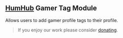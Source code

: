 ## [HumHub](https://www.humhub.org/en) Gamer Tag Module
Allows users to add gamer profile tags to their profile.

> If you enjoy our work please consider [donating](https://donate.stripe.com/00g7uJ4gb7UZePu8wM).

